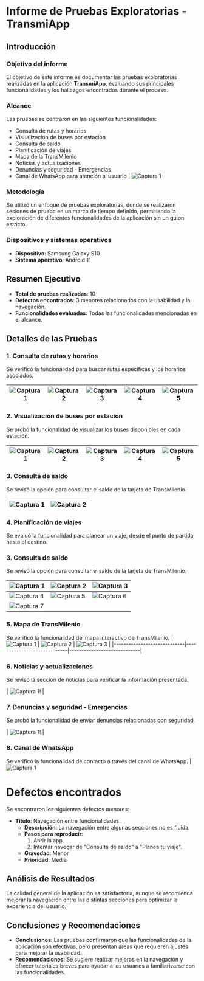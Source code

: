 # Informe de Pruebas Exploratorias - TransmiApp

## Introducción

### Objetivo del informe
El objetivo de este informe es documentar las pruebas exploratorias realizadas en la aplicación **TransmiApp**, evaluando sus principales funcionalidades y los hallazgos encontrados durante el proceso.

### Alcance
Las pruebas se centraron en las siguientes funcionalidades:
- Consulta de rutas y horarios
- Visualización de buses por estación
- Consulta de saldo
- Planificación de viajes
- Mapa de la TransMilenio
- Noticias y actualizaciones
- Denuncias y seguridad - Emergencias
- Canal de WhatsApp para atención al usuario
| ![Captura 1](Adds/1.jpeg)

### Metodología
Se utilizó un enfoque de pruebas exploratorias, donde se realizaron sesiones de prueba en un marco de tiempo definido, permitiendo la exploración de diferentes funcionalidades de la aplicación sin un guion estricto.

### Dispositivos y sistemas operativos
- **Dispositivo**: Samsung Galaxy S10
- **Sistema operativo**: Android 11

## Resumen Ejecutivo

- **Total de pruebas realizadas**: 10
- **Defectos encontrados**: 3 menores relacionados con la usabilidad y la navegación.
- **Funcionalidades evaluadas**: Todas las funcionalidades mencionadas en el alcance.

## Detalles de las Pruebas

### 1. Consulta de rutas y horarios
Se verificó la funcionalidad para buscar rutas específicas y los horarios asociados.

| ![Captura 1](Adds/1.jpeg) | ![Captura 2](Adds/2.jpeg) | ![Captura 3](Adds/3.jpeg) | ![Captura 4](Adds/4.jpeg) | ![Captura 5](Adds/5.jpeg) |
|-----------------------------|-----------------------------|-----------------------------|-----------------------------|-----------------------------|

### 2. Visualización de buses por estación
Se probó la funcionalidad de visualizar los buses disponibles en cada estación.

| ![Captura 1](Adds/6.jpeg) | ![Captura 2](Adds/7.jpeg) | ![Captura 3](Adds/8.jpeg) | ![Captura 4](Adds/9.jpeg) | ![Captura 5](Adds/9.1.jpeg) |
|-----------------------------|-----------------------------|-----------------------------|-----------------------------|-----------------------------|


### 3. Consulta de saldo
Se revisó la opción para consultar el saldo de la tarjeta de TransMilenio.

| ![Captura 1](Adds/11.jpeg) | ![Captura 2](Adds/10.jpeg) |
|-----------------------------|-----------------------------|


### 4. Planificación de viajes
Se evaluó la funcionalidad para planear un viaje, desde el punto de partida hasta el destino.

### 3. Consulta de saldo
Se revisó la opción para consultar el saldo de la tarjeta de TransMilenio.

| ![Captura 1](Adds/12.jpeg) | ![Captura 2](Adds/13.jpeg) | ![Captura 3](Adds/14.jpeg) |
|-----------------------------|-----------------------------|-----------------------------|
| ![Captura 4](Adds/15.jpeg) | ![Captura 5](Adds/16.jpeg) | ![Captura 6](Adds/17.jpeg) |
| ![Captura 7](Adds/18.jpeg) |                             |                             |


### 5. Mapa de TransMilenio
Se verificó la funcionalidad del mapa interactivo de TransMilenio.
| ![Captura 1](Adds/19.jpeg) | ![Captura 2](Adds/20.jpeg) | ![Captura 3](Adds/21.jpeg) |
|-----------------------------|-----------------------------|-----------------------------|






### 6. Noticias y actualizaciones
Se revisó la sección de noticias para verificar la información presentada.

| ![Captura 1](Adds/22.jpeg)! |

### 7. Denuncias y seguridad - Emergencias
Se probó la funcionalidad de enviar denuncias relacionadas con seguridad.

| ![Captura 1](Adds/23.jpeg)! |



### 8. Canal de WhatsApp
Se verificó la funcionalidad de contacto a través del canal de WhatsApp.
| ![Captura 1](Adds/24.jpeg)


# Defectos encontrados
Se encontraron los siguientes defectos menores:
- **Título**: Navegación entre funcionalidades
  - **Descripción**: La navegación entre algunas secciones no es fluida.
  - **Pasos para reproducir**: 
    1. Abrir la app.
    2. Intentar navegar de "Consulta de saldo" a "Planea tu viaje".
  - **Gravedad**: Menor
  - **Prioridad**: Media

## Análisis de Resultados

La calidad general de la aplicación es satisfactoria, aunque se recomienda mejorar la navegación entre las distintas secciones para optimizar la experiencia del usuario.

## Conclusiones y Recomendaciones

- **Conclusiones**: Las pruebas confirmaron que las funcionalidades de la aplicación son efectivas, pero presentan áreas que requieren ajustes para mejorar la usabilidad.
- **Recomendaciones**: Se sugiere realizar mejoras en la navegación y ofrecer tutoriales breves para ayudar a los usuarios a familiarizarse con las funcionalidades.


